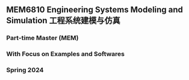 ## MEM6810  Engineering Systems Modeling and Simulation 工程系统建模与仿真

### Part-time Master (MEM)

### With Focus on Examples and Softwares

### Spring 2024
